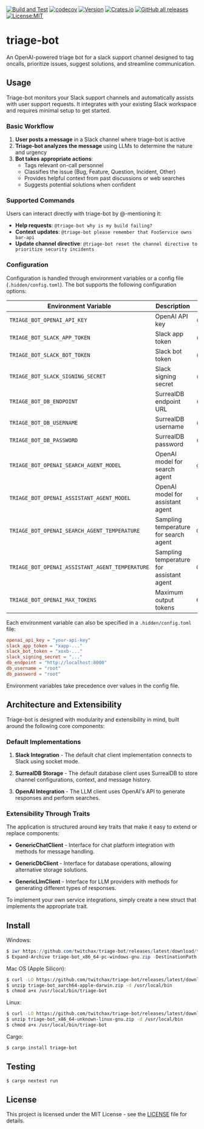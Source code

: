 [![Build and Test](https://github.com/twitchax/triage-bot/actions/workflows/build.yml/badge.svg)](https://github.com/twitchax/triage-bot/actions/workflows/build.yml)
[![codecov](https://codecov.io/gh/twitchax/triage-bot/branch/main/graph/badge.svg?token=35MZN0YFZF)](https://codecov.io/gh/twitchax/triage-bot)
[![Version](https://img.shields.io/crates/v/triage-bot.svg)](https://crates.io/crates/triage-bot)
[![Crates.io](https://img.shields.io/crates/d/triage-bot?label=crate)](https://crates.io/crates/triage-bot)
[![GitHub all releases](https://img.shields.io/github/downloads/twitchax/triage-bot/total?label=binary)](https://github.com/twitchax/triage-bot/releases)
[![License:MIT](https://img.shields.io/badge/License-MIT-yellow.svg)](https://opensource.org/licenses/MIT)

# triage-bot

An OpenAI-powered triage bot for a slack support channel designed to tag oncalls, prioritize issues, suggest solutions, and streamline communication.

## Usage

Triage-bot monitors your Slack support channels and automatically assists with user support requests. It integrates with your existing Slack workspace and requires minimal setup to get started.

### Basic Workflow

1. **User posts a message** in a Slack channel where triage-bot is active
2. **Triage-bot analyzes the message** using LLMs to determine the nature and urgency
3. **Bot takes appropriate actions**:
   - Tags relevant on-call personnel
   - Classifies the issue (Bug, Feature, Question, Incident, Other)
   - Provides helpful context from past discussions or web searches
   - Suggests potential solutions when confident

### Supported Commands

Users can interact directly with triage-bot by @-mentioning it:

- **Help requests**: `@triage-bot why is my build failing?`
- **Context updates**: `@triage-bot please remember that FooService owns bar-api`
- **Update channel directive**: `@triage-bot reset the channel directive to prioritize security incidents`

### Configuration

Configuration is handled through environment variables or a config file (`.hidden/config.toml`). The bot supports the following configuration options:

| Environment Variable | Description | Default |
|---------------------|-------------|---------|
| `TRIAGE_BOT_OPENAI_API_KEY` | OpenAI API key | (required) |
| `TRIAGE_BOT_SLACK_APP_TOKEN` | Slack app token | (required) |
| `TRIAGE_BOT_SLACK_BOT_TOKEN` | Slack bot token | (required) |
| `TRIAGE_BOT_SLACK_SIGNING_SECRET` | Slack signing secret | (required) |
| `TRIAGE_BOT_DB_ENDPOINT` | SurrealDB endpoint URL | (required) |
| `TRIAGE_BOT_DB_USERNAME` | SurrealDB username | (required) |
| `TRIAGE_BOT_DB_PASSWORD` | SurrealDB password | (required) |
| `TRIAGE_BOT_OPENAI_SEARCH_AGENT_MODEL` | OpenAI model for search agent | `gpt-4.1` |
| `TRIAGE_BOT_OPENAI_ASSISTANT_AGENT_MODEL` | OpenAI model for assistant agent | `o3-mini` |
| `TRIAGE_BOT_OPENAI_SEARCH_AGENT_TEMPERATURE` | Sampling temperature for search agent | `0.0` |
| `TRIAGE_BOT_OPENAI_ASSISTANT_AGENT_TEMPERATURE` | Sampling temperature for assistant agent | `0.7` |
| `TRIAGE_BOT_OPENAI_MAX_TOKENS` | Maximum output tokens | `65536` |

Each environment variable can also be specified in a `.hidden/config.toml` file:

```toml
openai_api_key = "your-api-key"
slack_app_token = "xapp-..."
slack_bot_token = "xoxb-..."
slack_signing_secret = "..."
db_endpoint = "http://localhost:8000"
db_username = "root"
db_password = "root"
```

Environment variables take precedence over values in the config file.

## Architecture and Extensibility

Triage-bot is designed with modularity and extensibility in mind, built around the following core components:

### Default Implementations

1. **Slack Integration** - The default chat client implementation connects to Slack using socket mode.

2. **SurrealDB Storage** - The default database client uses SurrealDB to store channel configurations, context, and message history.

3. **OpenAI Integration** - The LLM client uses OpenAI's API to generate responses and perform searches.

### Extensibility Through Traits

The application is structured around key traits that make it easy to extend or replace components:

- **GenericChatClient** - Interface for chat platform integration with methods for message handling.

- **GenericDbClient** - Interface for database operations, allowing alternative storage solutions.

- **GenericLlmClient** - Interface for LLM providers with methods for generating different types of responses.

To implement your own service integrations, simply create a new struct that implements the appropriate trait.

## Install

Windows:

```powershell
$ iwr https://github.com/twitchax/triage-bot/releases/latest/download/triage-bot_x86_64-pc-windows-gnu.zip
$ Expand-Archive triage-bot_x86_64-pc-windows-gnu.zip -DestinationPath C:\Users\%USERNAME%\AppData\Local\Programs\triage-bot
```

Mac OS (Apple Silicon):

```bash
$ curl -LO https://github.com/twitchax/triage-bot/releases/latest/download/triage-bot_aarch64-apple-darwin.zip
$ unzip triage-bot_aarch64-apple-darwin.zip -d /usr/local/bin
$ chmod a+x /usr/local/bin/triage-bot
```

Linux:

```bash
$ curl -LO https://github.com/twitchax/triage-bot/releases/latest/download/triage-bot_x86_64-unknown-linux-gnu.zip
$ unzip triage-bot_x86_64-unknown-linux-gnu.zip -d /usr/local/bin
$ chmod a+x /usr/local/bin/triage-bot
```

Cargo:

```bash
$ cargo install triage-bot
```

## Testing

```bash
$ cargo nextest run
```

## License

This project is licensed under the MIT License - see the [LICENSE](LICENSE) file for details.